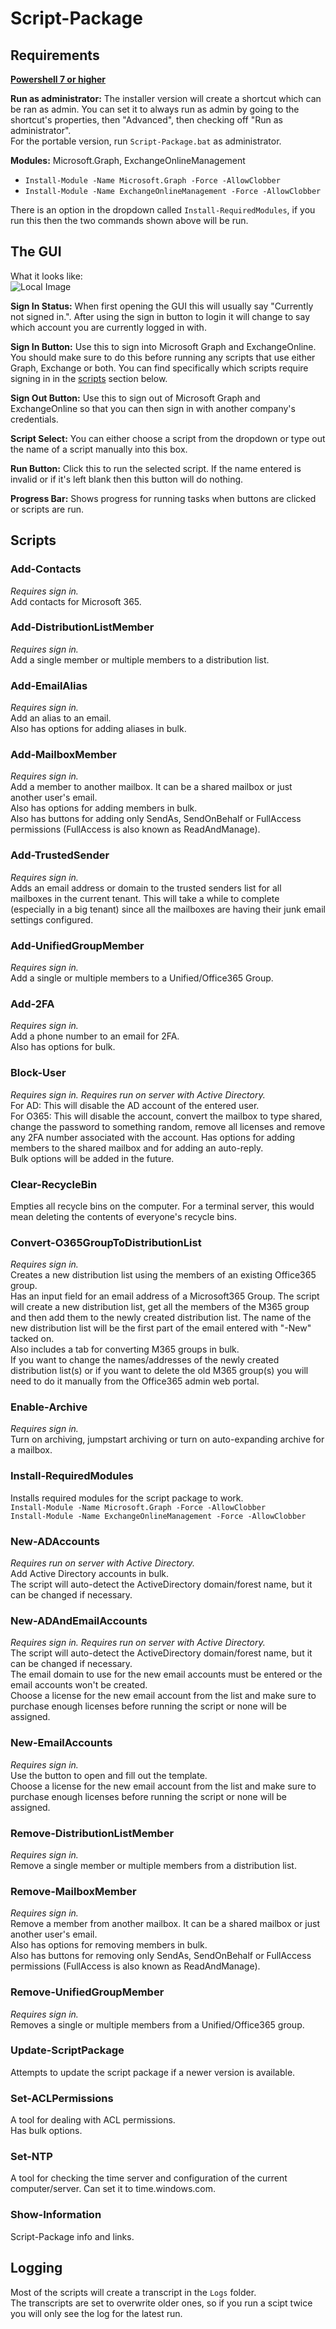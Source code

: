 # Script-Package

## Requirements

**[Powershell 7 or higher](https://learn.microsoft.com/en-us/powershell/scripting/install/installing-powershell?view=powershell-7.4)**  

**Run as administrator:** The installer version will create a shortcut which can be ran as admin. You can set it to always run as admin by going to the shortcut's properties, then "Advanced", then checking off "Run as administrator".  
For the portable version, run `Script-Package.bat` as administrator.

**Modules:** Microsoft.Graph, ExchangeOnlineManagement  
- `Install-Module -Name Microsoft.Graph -Force -AllowClobber`  
- `Install-Module -Name ExchangeOnlineManagement -Force -AllowClobber`  
  
There is an option in the dropdown called `Install-RequiredModules`, if you run this then the two commands shown above will be run.

## The GUI

What it looks like:  
![Local Image](Images/gui-image.png)  

**Sign In Status:** When first opening the GUI this will usually say "Currently not signed in.". After using the sign in button to login it will change to say which account you are currently logged in with.

**Sign In Button:** Use this to sign into Microsoft Graph and ExchangeOnline. You should make sure to do this before running any scripts that use either Graph, Exchange or both. You can find specifically which scripts require signing in in the [scripts](#scripts) section below.  

**Sign Out Button:** Use this to sign out of Microsoft Graph and ExchangeOnline so that you can then sign in with another company's credentials.  

**Script Select:** You can either choose a script from the dropdown or type out the name of a script manually into this box.  

**Run Button:** Click this to run the selected script. If the name entered is invalid or if it's left blank then this button will do nothing.  

**Progress Bar:** Shows progress for running tasks when buttons are clicked or scripts are run.

<a name="scripts"></a>

## Scripts

### Add-Contacts

*Requires sign in.*  
Add contacts for Microsoft 365.

### Add-DistributionListMember

*Requires sign in.*  
Add a single member or multiple members to a distribution list.

### Add-EmailAlias

*Requires sign in.*  
Add an alias to an email.   
Also has options for adding aliases in bulk.

### Add-MailboxMember

*Requires sign in.*  
Add a member to another mailbox. It can be a shared mailbox or just another user's email.  
Also has options for adding members in bulk.  
Also has buttons for adding only SendAs, SendOnBehalf or FullAccess permissions (FullAccess is also known as ReadAndManage).

### Add-TrustedSender

*Requires sign in.*  
Adds an email address or domain to the trusted senders list for all mailboxes in the current tenant. This will take a while to complete (especially in a big tenant) since all the mailboxes are having their junk email settings configured.

### Add-UnifiedGroupMember

*Requires sign in.*  
Add a single or multiple members to a Unified/Office365 Group.  

### Add-2FA

*Requires sign in.*  
Add a phone number to an email for 2FA.  
Also has options for bulk. 

### Block-User

*Requires sign in. Requires run on server with Active Directory.*  
For AD: This will disable the AD account of the entered user.  
For O365: This will disable the account, convert the mailbox to type shared,  change the password to something random, remove all licenses and remove any 2FA number associated with the account. Has options for adding members to the shared mailbox and for adding an auto-reply.  
Bulk options will be added in the future.

### Clear-RecycleBin

Empties all recycle bins on the computer. For a terminal server, this would mean deleting the contents of everyone's recycle bins.

### Convert-O365GroupToDistributionList

*Requires sign in.*  
Creates a new distribution list using the members of an existing Office365 group.  
Has an input field for an email address of a Microsoft365 Group. The script will create a new distribution list, get all the members of the M365 group and then add them to the newly created distribution list. The name of the new distribution list will be the first part of the email entered with "-New" tacked on.  
Also includes a tab for converting M365 groups in bulk.   
If you want to change the names/addresses of the newly created distribution list(s) or if you want to delete the old M365 group(s) you will need to do it manually from the Office365 admin web portal.

### Enable-Archive

*Requires sign in.*  
Turn on archiving, jumpstart archiving or turn on auto-expanding archive for a mailbox.  

### Install-RequiredModules

Installs required modules for the script package to work.  
`Install-Module -Name Microsoft.Graph -Force -AllowClobber`  
`Install-Module -Name ExchangeOnlineManagement -Force -AllowClobber`

### New-ADAccounts

*Requires run on server with Active Directory.*  
Add Active Directory accounts in bulk.  
The script will auto-detect the ActiveDirectory domain/forest name, but it can be changed if necessary.

### New-ADAndEmailAccounts

*Requires sign in. Requires run on server with Active Directory.*  
The script will auto-detect the ActiveDirectory domain/forest name, but it can be changed if necessary.  
The email domain to use for the new email accounts must be entered or the email accounts won't be created.  
Choose a license for the new email account from the list and make sure to purchase enough licenses before running the script or none will be assigned.  

### New-EmailAccounts
*Requires sign in.*  
Use the button to open and fill out the template.  
Choose a license for the new email account from the list and make sure to purchase enough licenses before running the script or none will be assigned.  

### Remove-DistributionListMember

*Requires sign in.*  
Remove a single member or multiple members from a distribution list.

### Remove-MailboxMember

*Requires sign in.*  
Remove a member from another mailbox. It can be a shared mailbox or just another user's email.  
Also has options for removing members in bulk.  
Also has buttons for removing only SendAs, SendOnBehalf or FullAccess permissions (FullAccess is also known as ReadAndManage).

### Remove-UnifiedGroupMember

*Requires sign in.*  
Removes a single or multiple members from a Unified/Office365 group.

### Update-ScriptPackage

Attempts to update the script package if a newer version is available.  

### Set-ACLPermissions

A tool for dealing with ACL permissions.  
Has bulk options.

### Set-NTP

A tool for checking the time server and configuration of the current computer/server. Can set it to time.windows.com.

### Show-Information

Script-Package info and links.

## Logging

Most of the scripts will create a transcript in the `Logs` folder.  
The transcripts are set to overwrite older ones, so if you run a scipt twice you will only see the log for the latest run.
